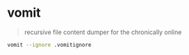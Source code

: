 # vomit

> recursive file content dumper for the chronically online

```bash
vomit --ignore .vomitignore
